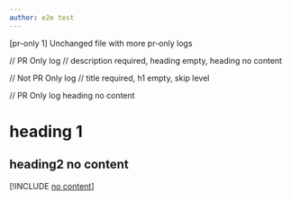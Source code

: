 ```yaml
---
author: e2e test
---
```


[pr-only 1] Unchanged file with more pr-only logs

// PR Only log
// description required, heading empty, heading no content

// Not PR Only log
// title required, h1 empty, skip level

// PR Only log heading no content
# heading 1
## heading2 no content
[!INCLUDE [no content](./includes/no-content.md)]

